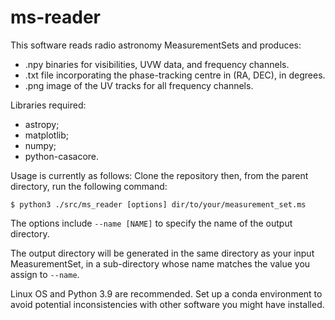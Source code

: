 # ms-reader

This software reads radio astronomy MeasurementSets and produces:
- .npy binaries for visibilities, UVW data, and frequency channels.
- .txt file incorporating the phase-tracking centre in (RA, DEC), in degrees.
- .png image of the UV tracks for all frequency channels.

Libraries required:
- astropy;
- matplotlib;
- numpy;
- python-casacore.

Usage is currently as follows: Clone the repository then, from the parent directory, run the following command:

```
$ python3 ./src/ms_reader [options] dir/to/your/measurement_set.ms
```

The options include ```--name [NAME]``` to specify the name of the output directory.

The output directory will be generated in the same directory as your input MeasurementSet, in a sub-directory whose name matches the value you assign to ```--name```.

Linux OS and Python 3.9 are recommended. Set up a conda environment to avoid potential inconsistencies with other software you might have installed.
